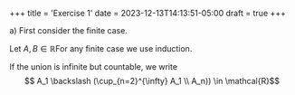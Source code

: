 +++
title = 'Exercise 1'
date = 2023-12-13T14:13:51-05:00
draft = true
+++

a) First consider the finite case.

Let $A, B \in \mathbb{R}$For any finite case we use induction.

If the union is infinite but countable, we write
$$ A_1 \backslash (\cup_{n=2}^{\infty} A_1 \\ A_n)) \in \mathcal{R}$$

